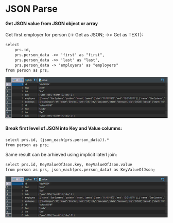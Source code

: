 # JSON Parse

#### Get JSON value from JSON object or array

Get first employer for person (-> Get as JSON; ->> Get as TEXT):

```
select
	prs.id,
	prs.person_data ->> 'first' as "first",
	prs.person_data ->> 'last' as "last",
	prs.person_data -> 'employers' as "employers"
from person as prs;
```
![](images/json_each_image.PNG)

#### Break first level of JSON into Key and Value columns:

```
select prs.id, (json_each(prs.person_data)).*
from person as prs;
```

Same result can be arhieved using implicit laterl join:

```
select prs.id, KeyValueOfJson.key, KeyValueOfJson.value
from person as prs, json_each(prs.person_data) as KeyValueOfJson;
```
![](images/json_each_image.PNG)